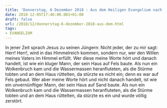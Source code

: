 ```yaml
---
title: 'Donnerstag, 6 Dezember 2018 : Aus dem Heiligen Evangelium nach Matthäus - Mt 7,21.24-27.'
date: 2018-12-05T17:46:00.001+01:00
draft: false
url: /2018/12/donnerstag-6-dezember-2018-aus-dem.html
tags: 
- EVANGELIUM
---
```


In jener Zeit sprach Jesus zu seinen Jüngern: Nicht jeder, der zu mir sagt: Herr! Herr!, wird in das Himmelreich kommen, sondern nur, wer den Willen meines Vaters im Himmel erfüllt. Wer diese meine Worte hört und danach handelt, ist wie ein kluger Mann, der sein Haus auf Fels baute. Als nun ein Wolkenbruch kam und die Wassermassen heranfluteten, als die Stürme tobten und an dem Haus rüttelten, da stürzte es nicht ein; denn es war auf Fels gebaut. Wer aber meine Worte hört und nicht danach handelt, ist wie ein unvernünftiger Mann, der sein Haus auf Sand baute. Als nun ein Wolkenbruch kam und die Wassermassen heranfluteten, als die Stürme tobten und an dem Haus rüttelten, da stürzte es ein und wurde völlig zerstört.